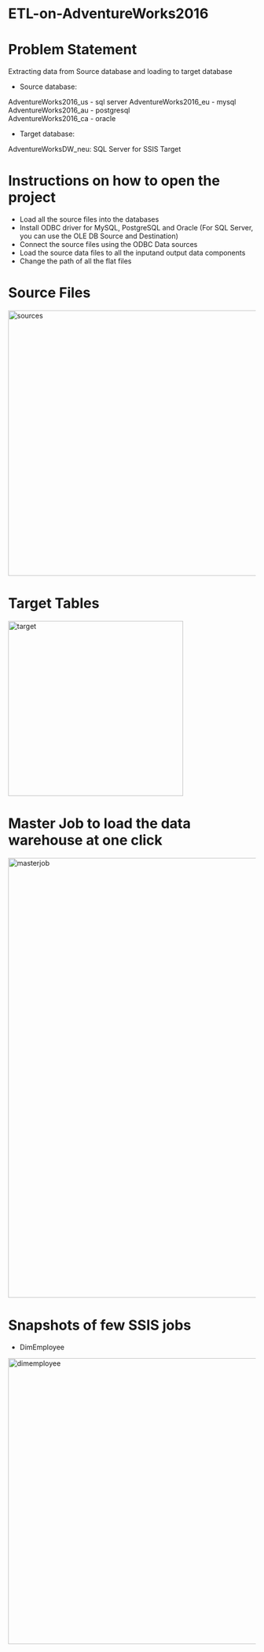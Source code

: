 # ETL-on-AdventureWorks2016

# Problem Statement 

Extracting data from Source database and loading to target database

-	Source database: 

AdventureWorks2016_us - sql server 
AdventureWorks2016_eu - mysql  
AdventureWorks2016_au - postgresql  
AdventureWorks2016_ca - oracle 

-	Target database: 

AdventureWorksDW_neu: SQL Server for SSIS Target

# Instructions on how to open the project

- Load all the source files into the databases
- Install ODBC driver for MySQL, PostgreSQL and Oracle (For SQL Server, you can use the OLE DB Source and Destination)
- Connect the source files using the ODBC Data sources
- Load the source data files to all the inputand output data components
- Change the path of all the flat files


# Source Files

<img width="540" alt="sources" src="https://user-images.githubusercontent.com/32627251/39931072-5ba9c154-550a-11e8-844a-6aff9e40490c.PNG">

# Target Tables

<img width="356" alt="target" src="https://user-images.githubusercontent.com/32627251/39931967-def6cfe6-550c-11e8-8611-e5482e881b1a.PNG">

# Master Job to load the data warehouse at one click
<img width="895" alt="masterjob" src="https://user-images.githubusercontent.com/32627251/39933803-f3793d8c-5511-11e8-91b5-ccdccb85d88d.PNG">

# Snapshots of few SSIS jobs

- DimEmployee
<img width="582" alt="dimemployee" src="https://user-images.githubusercontent.com/32627251/39934880-426fa34c-5515-11e8-9ae2-606cc9a6f154.PNG">

